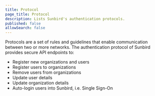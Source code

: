 ```yaml
---
title: Protocol
page_title: Protocol
description: Lists Sunbird's authentication protocols. 
published: false
allowSearch: false
---
```


Protocols are a set of rules and guidelines that enable communication between two or more networks. The authentication protocol of Sunbird provides secure API endpoints to: 

* Register new organizations and users
* Register users to organizations
* Remove users from organizations
* Update user details
* Update organization details
* Auto-login users into Sunbird, i.e. Single Sign-On
